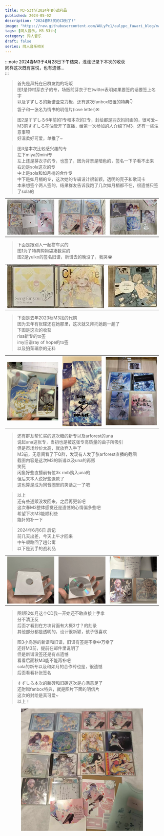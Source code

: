```yaml
---
title: M3-53th(2024年春)战利品
published: 2024-05-02
description: "2024春M3买的CD到了!"
image: "https://raw.githubusercontent.com/AULyPc1/aulypc_fuwari_blog/main/picture/mypic/data/M3_53th_2024_spring_senrihin/set_2.webp"
tags: [同人音乐, M3-53th]
category: 同人音乐
draft: false
series: 同人音乐相关
---
```

:::note
2024春M3于4月28日下午结束，浅浅记录下本次的收获  
同样这次既有喜悦，也有遗憾...  
:::

> 首先是拜托在日群友跑的场贩  
> 图1是仲村芽衣子的专，场贩前芽衣子在twitter表明如果要签的话要签上名字  
> 以及すずしろ的新谱亚克力板，还有这次fanbox取置的特典👇  
> 袋子和一张名为情书的明信片(love letter)✉  

> 图2是すずしろ6年前的1专和本次的2专，封绘都是羽衣妈妈画的，很可爱~  
> M3前すずしろ在油管开了直播，给第一次参加的人介绍了M3，还有一些注意事项  
> 好温柔好可爱，单推了~  

> 图3是本次比较感兴趣的专  
> 左下miya的mini专  
> 左上还是芽衣子的专，也签了，因为背景是暗色的，签名一下子看不出来  
> 右边是sola这次的专  
> 中上是sola和如月梢的合作专  
> 中下是如月梢的专，这次她的专辑设计很新颖，透明的壳子和歌词卡  
> 本来想签个两人签的，结果群友告诉我跑了几次如月梢都不在，很遗憾只签了sola的  

<table><tr>
<td><img src="https://raw.githubusercontent.com/AULyPc1/aulypc_fuwari_blog/main/picture/mypic/data/M3_53th_2024_spring_senrihin/set_1.webp" border=0 width=300 height="" ></td>
<td><img src="https://raw.githubusercontent.com/AULyPc1/aulypc_fuwari_blog/main/picture/mypic/data/M3_53th_2024_spring_senrihin/set_2.webp" border=0 width=300 height="" ></td>
<td><img src="https://raw.githubusercontent.com/AULyPc1/aulypc_fuwari_blog/main/picture/mypic/data/M3_53th_2024_spring_senrihin/set_3.webp" border=0 width=300 height="" ></td>
</tr></table>

> 下面是跟别人一起拼车买的  
> 图1为了特典购物袋凑数买的  
> 图2是yuiko的签名旧谱，新谱去的晚没了，我哭😭  

<table><tr>
<td><img src="https://raw.githubusercontent.com/AULyPc1/aulypc_fuwari_blog/main/picture/mypic/data/M3_53th_2024_spring_senrihin/1.webp" border=0 width= height=240 ></td>
<td><img src="https://raw.githubusercontent.com/AULyPc1/aulypc_fuwari_blog/main/picture/mypic/data/M3_53th_2024_spring_senrihin/yuiko_sign.webp" border=0 width=300 height="" ></td>
</tr></table>

> 下面是去年2023秋M3找的代购  
> 因为去年有张碟还在她那里，这次就又拜托她跑一趟了  
> 下图是这次的收获  
> risa新专的to签  
> imy旧谱ray of hope的to签  
> 以及狛茉璃奈的无料  

<table><tr>
<td><img src="https://raw.githubusercontent.com/AULyPc1/aulypc_fuwari_blog/main/picture/mypic/data/M3_53th_2024_spring_senrihin/risa_cd.webp" border=0 width=300 height="" ></td>
<td><img src="https://raw.githubusercontent.com/AULyPc1/aulypc_fuwari_blog/main/picture/mypic/data/M3_53th_2024_spring_senrihin/imy_sign.webp" border=0 width=230 height="" ></td>
<td><img src="https://raw.githubusercontent.com/AULyPc1/aulypc_fuwari_blog/main/picture/mypic/data/M3_53th_2024_spring_senrihin/2.webp" border=0 width=300 height="" ></td>
</tr></table>

> 还有群友帮忙买的这次糖的新专以及arforest的una  
> 说起una这张专，当初也是被这张专高质量的曲子所吸引  
> 但是市场炒价太高，就放弃入手了  
> M3前，无意间看了下Q群，发现有人发了张arforest直播的截图  
> 截图内容是这次M3的新谱以及una的再贩  
> 笑死  
> 闲鱼好些直播前有位3k rmb购入una的  
> 但后来本人说好些退款了  
> 这也算是成为同音圈里的笑话之一了吧  

> 以上  
> 还有些通贩没发回来，之后再更新吧  
> 这次春M3整体感觉还是遗憾的心情偏多些吧  
> 希望下次M3能顺利些  
> 能补的补一下  

> 2024年6月6日 后记  
> 前几天出差，今天上午才回来  
> 中午顺路回了趟公寓  
> 以下是到手的战利品  

<table><tr>
<td><img src="https://raw.githubusercontent.com/AULyPc1/aulypc_fuwari_blog/main/picture/mypic/data/M3_53th_2024_spring_senrihin/cd_front.webp" border=0 width=300 height="" ></td>
<td><img src="https://raw.githubusercontent.com/AULyPc1/aulypc_fuwari_blog/main/picture/mypic/data/M3_53th_2024_spring_senrihin/cd_back.webp" border=0 width=300 height="" ></td>
<td><img src="https://raw.githubusercontent.com/AULyPc1/aulypc_fuwari_blog/main/picture/mypic/data/M3_53th_2024_spring_senrihin/3.webp" border=0 width=300 height="" ></td>
</tr></table>

> 图1图2如月这个CD我一开始还不敢直接上手拿  
> 分不清正反  
> 后面才看到在方块背面有大概3寸？的刻录  
> 其他部分都是透明的，设计很新颖，孩子很喜欢  

> 图3小鸟游的新谱和旧谱，旧谱有签是不幸中万幸了  
> 还好M3前，提前在邮件里说明了  
> 但是新谱没签还是有点遗憾  
> 看看后面秋M3能不能再补吧  
> sola的新专以及和如月的合作砖也是，很遗憾  
> 后面看看补张签名  

> すずしろ本次的新砖和旧砖这次是心满意足了  
> 还附赠fanbox特典，就是图片下面的明信片  
> 这次的封绘是真可爱~  
> 以上！  
<center><td><img src="https://raw.githubusercontent.com/AULyPc1/aulypc_fuwari_blog/main/picture/mypic/data/M3_53th_2024_spring_senrihin/set_5.webp" border=0 width=400 height="" ></td></center>